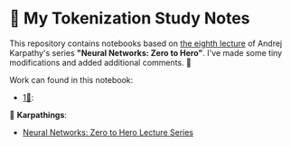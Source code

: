 # 🧩 My Tokenization Study Notes

This repository contains notebooks based on [the eighth lecture](https://www.youtube.com/watch?v=zduSFxRajkE) of Andrej Karpathy's series **"Neural Networks: Zero to Hero"**. I've made some tiny modifications and added additional comments. 📝

Work can found in this notebook:

- [1📕](tokenization.ipynb):

📌 **Karpathings**:
- [Neural Networks: Zero to Hero Lecture Series](https://www.youtube.com/watch?v=VMj-3S1tku0)

